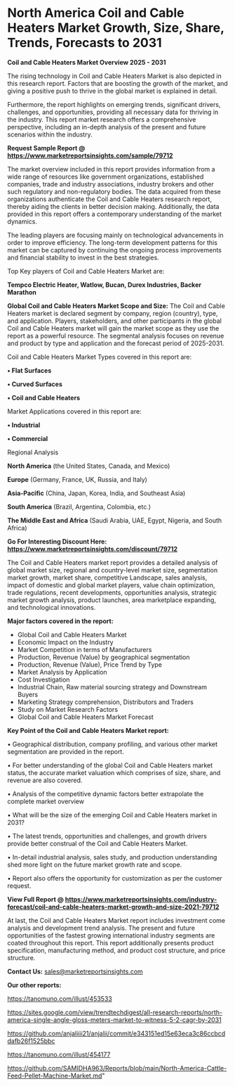 # North America Coil and Cable Heaters Market Growth, Size, Share, Trends, Forecasts to 2031

<Strong> Coil and Cable Heaters Market Overview 2025 - 2031</strong>

The rising technology in Coil and Cable Heaters Market is also depicted in this research report. Factors that are boosting the growth of the market, and giving a positive push to thrive in the global market is explained in detail.

Furthermore, the report highlights on emerging trends, significant drivers, challenges, and opportunities, providing all necessary data for thriving in the industry. This report market research offers a comprehensive perspective, including an in-depth analysis of the present and future scenarios within the industry.

<strong>Request Sample Report @ <a href=https://www.marketreportsinsights.com/sample/79712>https://www.marketreportsinsights.com/sample/79712</a></strong>

The market overview included in this report provides information from a wide range of resources like government organizations, established companies, trade and industry associations, industry brokers and other such regulatory and non-regulatory bodies. The data acquired from these organizations authenticate the Coil and Cable Heaters research report, thereby aiding the clients in better decision making. Additionally, the data provided in this report offers a contemporary understanding of the market dynamics.

The leading players are focusing mainly on technological advancements in order to improve efficiency. The long-term development patterns for this market can be captured by continuing the ongoing process improvements and financial stability to invest in the best strategies.

Top Key players of Coil and Cable Heaters Market are:

<strong>Tempco Electric Heater, Watlow, Bucan, Durex Industries, Backer Marathon</strong>

<strong><b>Global Coil and Cable Heaters Market Scope and Size:</b></strong>
The Coil and Cable Heaters market is declared segment by company, region (country), type, and application. Players, stakeholders, and other participants in the global Coil and Cable Heaters market will gain the market scope as they use the report as a powerful resource. The segmental analysis focuses on revenue and product by type and application and the forecast period of 2025-2031.

Coil and Cable Heaters Market Types covered in this report are:

<strong>• Flat Surfaces

• Curved Surfaces

• Coil and Cable Heaters</strong>

Market Applications covered in this report are:

<strong>• Industrial

• Commercial</strong> 

Regional Analysis

<strong>North America</strong> (the United States, Canada, and Mexico)

<strong>Europe</strong> (Germany, France, UK, Russia, and Italy)

<strong>Asia-Pacific</strong> (China, Japan, Korea, India, and Southeast Asia)

<strong>South America</strong> (Brazil, Argentina, Colombia, etc.)

<strong>The Middle East and Africa</strong> (Saudi Arabia, UAE, Egypt, Nigeria, and South Africa)

<strong>Go For Interesting Discount Here: <a href=https://www.marketreportsinsights.com/discount/79712>https://www.marketreportsinsights.com/discount/79712</a></strong>

The Coil and Cable Heaters market report provides a detailed analysis of global market size, regional and country-level market size, segmentation market growth, market share, competitive Landscape, sales analysis, impact of domestic and global market players, value chain optimization, trade regulations, recent developments, opportunities analysis, strategic market growth analysis, product launches, area marketplace expanding, and technological innovations.

<strong><b>Major factors covered in the report:</b></strong>
<ul>
  <li>Global Coil and Cable Heaters Market </li>
  <li>Economic Impact on the Industry</li>
  <li>Market Competition in terms of Manufacturers</li>
  <li>Production, Revenue (Value) by geographical segmentation</li>
  <li>Production, Revenue (Value), Price Trend by Type</li>
  <li>Market Analysis by Application</li>
  <li>Cost Investigation</li>
  <li>Industrial Chain, Raw material sourcing strategy and Downstream Buyers</li>
  <li>Marketing Strategy comprehension, Distributors and Traders</li>
  <li>Study on Market Research Factors</li>
  <li>Global Coil and Cable Heaters Market Forecast</li>
</ul>

<strong><b>Key Point of the Coil and Cable Heaters Market report:</b></strong>

• Geographical distribution, company profiling, and various other market segmentation are provided in the report.

• For better understanding of the global Coil and Cable Heaters market status, the accurate market valuation which comprises of size, share, and revenue are also covered.

• Analysis of the competitive dynamic factors better extrapolate the complete market overview

• What will be the size of the emerging Coil and Cable Heaters market in 2031?

• The latest trends, opportunities and challenges, and growth drivers provide better construal of the Coil and Cable Heaters Market.

• In-detail industrial analysis, sales study, and production understanding shed more light on the future market growth rate and scope.

• Report also offers the opportunity for customization as per the customer request.

<strong><b>View Full Report @ <a href=https://www.marketreportsinsights.com/industry-forecast/coil-and-cable-heaters-market-growth-and-size-2021-79712>https://www.marketreportsinsights.com/industry-forecast/coil-and-cable-heaters-market-growth-and-size-2021-79712</a></b></strong>


At last, the Coil and Cable Heaters Market report includes investment come analysis and development trend analysis. The present and future opportunities of the fastest growing international industry segments are coated throughout this report. This report additionally presents product specification, manufacturing method, and product cost structure, and price structure.

<strong>Contact Us:</strong>
sales@marketreportsinsights.com

<strong>Our other reports:</strong>

<a href=https://tanomuno.com/illust/453533>https://tanomuno.com/illust/453533</a>

<a href=https://sites.google.com/view/trendtechdigest/all-research-reports/north-america-single-angle-gloss-meters-market-to-witness-5-2-cagr-by-2031>https://sites.google.com/view/trendtechdigest/all-research-reports/north-america-single-angle-gloss-meters-market-to-witness-5-2-cagr-by-2031</a>

<a href=https://github.com/anjaliiii21/anjalii/commit/e343151ed15e63eca3c86ccbcddafb26f1525bbc>https://github.com/anjaliiii21/anjalii/commit/e343151ed15e63eca3c86ccbcddafb26f1525bbc</a>

<a href=https://tanomuno.com/illust/454177>https://tanomuno.com/illust/454177</a>

<a href=https://github.com/SAMIDHA963/Reports/blob/main/North-America-Cattle-Feed-Pellet-Machine-Market.md>https://github.com/SAMIDHA963/Reports/blob/main/North-America-Cattle-Feed-Pellet-Machine-Market.md</a>"
